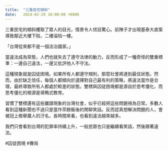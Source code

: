 ```yaml
---
title:  "三重民宅傾斜"
date:   2024-02-29 10:00:00 +0800
---
```


三重民宅的傾斜攫取了眾人的目光，情景令人怵目驚心。前陣子才出現基泰大直案導致鄰近大樓下陷，二樓淪陷一樓。

「台灣從來都不是一個法治國家。」

當違法成為常態，人們也就失去了遵守法律的動力，反而形成了一種奇怪的雙重標準：一邊自己違法，一邊又批評他人不守法。

這種現象就是囚徒困境。如果所有人都遵守規則，那麼社會將達到最佳狀態。然而，由於缺乏信任，每個人都傾向於選擇對自己最有利的策略，將違法當作是合理，最終導致所有人都處於較差的狀態。雙標與囚徒困境都是源自於思考僵化，而思考僵化的根源是填鴨式教育。

習慣了雙標還有這些離譜現象的台灣社會，似乎已經把這些問題視為日常。多數人看到這種新聞也不過只是當作茶餘飯後的閒聊笑話。反而認真想解決問題的人，會被冠上檢舉魔人的汙名，長時間來看，也看到違法越來越多。

我們只會看到台灣的犯罪率持續上升，一般民眾也只是繼續看笑話，然後跟著違法。

#囚徒困境 #賽局